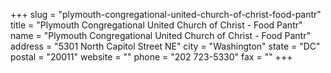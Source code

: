 +++
slug = "plymouth-congregational-united-church-of-christ-food-pantr"
title = "Plymouth Congregational United Church of Christ - Food Pantr"
name = "Plymouth Congregational United Church of Christ - Food Pantr"
address = "5301 North Capitol Street NE"
city = "Washington"
state = "DC"
postal = "20011"
website = ""
phone = "202 723-5330"
fax = ""
+++
